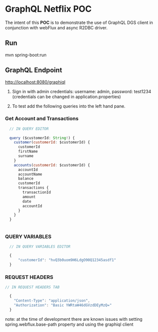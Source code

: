 # GraphQL Netflix POC
The intent of this **POC** is to demonstrate the use of GraphQL DGS client in conjunction with webFlux and async R2DBC driver.

## Run
mvn spring-boot:run

## GraphQL Endpoint

[http://localhost:8080/graphiql](http://localhost:8080/graphiql)

1. Sign in with admin credentials: username: admin, password: test1234 (credentials can be changed in application.properties)
  
1. To test add the following queries into the left hand pane.

### Get Account and Transactions
```javascript
  // IN QUERY EDITOR
  
  query ($customerId: String!) {
    customer(customerId: $customerId) {
      customerId
      firstName
      surname
    }
    accounts(customerId: $customerId) {
      accountId
      accountName
      balance
      customerId
      transactions {
        transactionId
        amount
        date
        accountId
      }
    }
  }
	
```
### QUERY VARIABLES

```javascript
  // IN QUERY VARIABLES EDITOR

  {  
      "customerId": "hvQ3b0uom9H6LdgO90Q12345asdf1"
  }

```
### REQUEST HEADERS 

```javascript
// IN REQUEST HEADERS TAB

  {
    "Content-Type": "application/json",
    "Authorization": "Basic YWRtaW46dGVzdDEyMzQ="
  }
```

note: at the time of development there are known issues with setting spring.webflux.base-path property and using the graphiql client